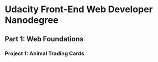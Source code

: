 # Udacity Front-End Web Developer Nanodegree

## Part 1: Web Foundations

### Project 1: Animal Trading Cards
